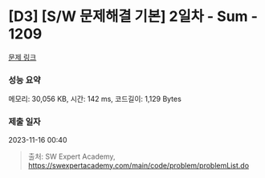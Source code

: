 # [D3] [S/W 문제해결 기본] 2일차 - Sum - 1209 

[문제 링크](https://swexpertacademy.com/main/code/problem/problemDetail.do?contestProbId=AV13_BWKACUCFAYh) 

### 성능 요약

메모리: 30,056 KB, 시간: 142 ms, 코드길이: 1,129 Bytes

### 제출 일자

2023-11-16 00:40



> 출처: SW Expert Academy, https://swexpertacademy.com/main/code/problem/problemList.do